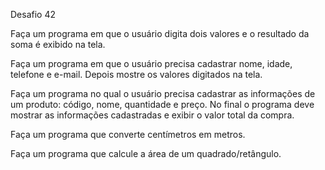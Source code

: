Desafio 42

Faça um programa em que o usuário digita dois valores e o resultado da soma é exibido na tela. 

Faça um programa em que o usuário precisa cadastrar nome, idade, telefone e e-mail. Depois mostre os valores digitados na tela. 

Faça um programa no qual o usuário precisa cadastrar as informações de um produto: código, nome, quantidade e preço. No final o programa deve mostrar as informações cadastradas e exibir o valor total da compra. 

Faça um programa que converte centímetros em metros. 

Faça um programa que calcule a área de um quadrado/retângulo.
